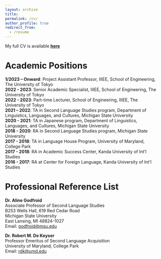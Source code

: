 ```yaml
---
layout: archive
title:
permalink: /cv/
author_profile: true
redirect_from:
  - /resume
---
```

My full CV is available [**here**](https://github.com/maieryo/research/blob/CV/CV_RyoMaie.pdf)
<br>

# Academic Positions
**1/2023 – Onward**: Project Assistant Professor, IIIEE, School of Engineering, The University of Tokyo<br>
**2022 - 2023**: Senior Academic Specialist, IIIEE, School of Engineering, The University of Tokyo<br>
**2022 - 2023**: Part-time Lecturer, School of Engineering, IIIEE, The University of Tokyo<br>
**2021 – 2022**: TA in Second Language Studies program, Department of Linguistics, Languages, and Cultures, Michigan State University<br>
**2020 - 2021**: TA in Japanese program, Department of Linguistics, Languages, and Cultures, Michigan State University<br>
**2018 - 2020**: RA in Second Language Studies program, Michigan State University<br>
**2017 - 2018**: TA in Language House Program, University of Maryland, College Park<br>
**2017 - 2018**: RA in Academic Success Center, Kanda University of Int’l Studies<br>
**2016 - 2017**: RA at Center for Foreign Language, Kanda University of Int’l Studies<br>

# Professional Reference List
**Dr. Aline Godfroid**<br>
Associate Professor of Second Language Studies<br>
B253 Wells Hall, 619 Red Cedar Road<br>
Michigan State University<br>
East Lansing, MI 48824-1027<br>
Email: godfroid@msu.edu<br>

**Dr. Robert M. De Keyser**<br>
Professor Emeritus of Second Language Acquisition<br>
University of Maryland, College Park<br>
Email: rdk@umd.edu<br>

